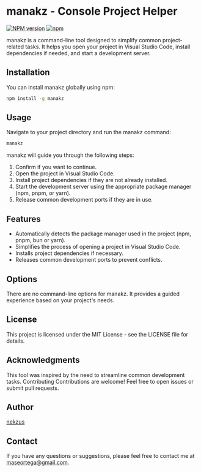 manakz - Console Project Helper
=========
[![NPM version](https://badge.fury.io/js/manakz.svg)](http://badge.fury.io/js/manakz)
[![npm](https://img.shields.io/npm/dm/manakz.svg?maxAge=2592000)]()

manakz is a command-line tool designed to simplify common project-related tasks. It helps you open your project in Visual Studio Code, install dependencies if needed, and start a development server.

## Installation

You can install manakz globally using npm:

```bash
npm install -g manakz
```

## Usage

Navigate to your project directory and run the manakz command:

```bash
manakz
```

manakz will guide you through the following steps:

1. Confirm if you want to continue.
2. Open the project in Visual Studio Code.
3. Install project dependencies if they are not already installed.
4. Start the development server using the appropriate package manager (npm, pnpm, or yarn).
5. Release common development ports if they are in use.

## Features

- Automatically detects the package manager used in the project (npm, pnpm, bun or yarn).
- Simplifies the process of opening a project in Visual Studio Code.
- Installs project dependencies if necessary.
- Releases common development ports to prevent conflicts.

## Options

There are no command-line options for manakz. It provides a guided experience based on your project's needs.

## License

This project is licensed under the MIT License - see the LICENSE file for details.

## Acknowledgments

This tool was inspired by the need to streamline common development tasks.
Contributing
Contributions are welcome! Feel free to open issues or submit pull requests.

## Author

[nekzus](https://github.com/nekzus)

## Contact

If you have any questions or suggestions, please feel free to contact me at [maseortega@gmail.com](mailto:maseortega@gmail.com).
